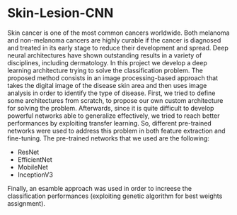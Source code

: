 # Skin-Lesion-CNN
Skin cancer is one of the most common cancers worldwide. 
Both melanoma and non-melanoma cancers are highly curable if the cancer is diagnosed and treated in its early stage to reduce their development and spread.
Deep neural architectures have shown outstanding results in a variety of disciplines, including dermatology.
In this project we develop a deep learning architecture trying to solve the classification problem. 
The proposed method consists in an image processing-based approach that takes the digital image of the disease skin area and then 
uses image analysis in order to identify the type of disease.
First, we tried to define some architectures from scratch, to propose our own custom architecture for solving the problem. Afterwards, since it is quite difficult to develop powerful networks able to generalize effectively, we tried to reach better performances by exploiting transfer learning. 
So, different pre-trained networks were used to address this problem in both feature extraction and fine-tuning. 
The pre-trained networks that we used are the following:
- ResNet
- EfficientNet
- MobileNet
- InceptionV3

Finally, an esamble approach was used in order to increese the classification performances (exploiting genetic algorithm for best weights assignment).
